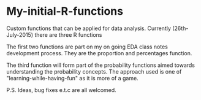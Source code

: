 # My-initial-R-functions
Custom functions that can be applied for data analysis. 
 Currently (26th-July-2015) there are three R functions
 
The first two functions are part on my on going EDA class notes development process. They are the proportion and percentages function.

The third function will form part of the probability functions aimed towards understanding the probability concepts. The approach used is one of "learning-while-having-fun" as it is more of a game.


P.S. Ideas, bug fixes e.t.c are all welcomed.